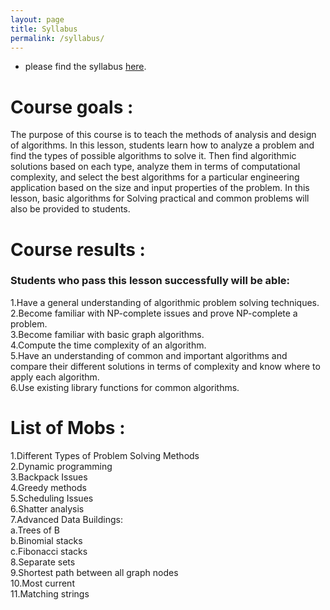 ```yaml
---
layout: page
title: Syllabus
permalink: /syllabus/
---
```


- please find the syllabus [here](/static_files/syllabus/DA_schedule.xlsx).

<h1>Course goals :</h1>
The purpose of this course is to teach the methods of analysis and design of algorithms. In this lesson, students learn how to analyze a problem and find the types of possible algorithms to solve it. Then find algorithmic solutions based on each type, analyze them in terms of computational complexity, and select the best algorithms for a particular engineering application based on the size and input properties of the problem. In this lesson, basic algorithms for Solving practical and common problems will also be provided to students.
<h1>Course results :</h1>
<h3>Students who pass this lesson successfully will be able:</h3>
1.Have a general understanding of algorithmic problem solving techniques.
<br>2.Become familiar with NP-complete issues and prove NP-complete a problem.
<br>3.Become familiar with basic graph algorithms.
<br>4.Compute the time complexity of an algorithm.
<br>5.Have an understanding of common and important algorithms and compare their different solutions in terms of complexity and know where to apply each algorithm.
<br>6.Use existing library functions for common algorithms.
<h1>List of Mobs :</h1>
1.Different Types of Problem Solving Methods
<br>2.Dynamic programming
<br>3.Backpack Issues
<br>4.Greedy methods
<br>5.Scheduling Issues
<br>6.Shatter analysis
<br>7.Advanced Data Buildings:
<br>a.Trees of B
<br>b.Binomial stacks
<br>c.Fibonacci stacks
<br>8.Separate sets
<br>9.Shortest path between all graph nodes
<br>10.Most current
<br>11.Matching strings





